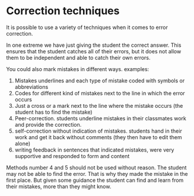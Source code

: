 # Correction techniques

It is possible to use a variety of techniques when it comes to error correction.

In one extreme we have just giving the student the correct answer. This ensures that the student catches all of their errors, but it does not allow them to be independent and able to catch their own errors. 

You could also mark mistakes in different ways.
examples: 

1. Mistakes underlines and each type of mistake coded with symbols or abbreviations
2. Codes for different kind of mistakes next to the line in which the error occurs
3. Just a cross or a mark next to the line where the mistake occurs (the student has to find the mistake)
4. Peer-correction. students underline mistakes in their classmates work and provide the correction.
5. self-correction without indication of mistakes. students hand in their work and get it back without comments (they then have to edit them alone)
6. writing feedback in sentences that indicated mistakes, were very supportive and responded to form and content

Methods number 4 and 5 should not be used without reason. The student may not be able to find the error. That is why they made the mistake in the first place. But given some guidance the student can find and learn from their mistakes, more than they might know.